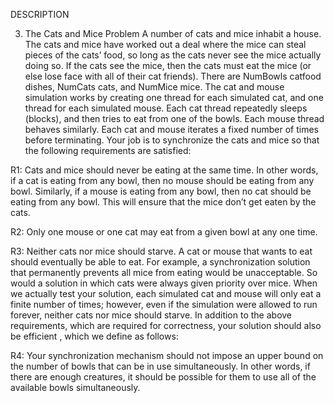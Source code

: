 DESCRIPTION

3. The Cats and Mice Problem A number of cats and mice inhabit a house.
The cats and mice have worked out a deal where the mice can steal pieces
of the cats’ food, so long as the cats never see the mice actually doing so.
If the cats see the mice, then the cats must eat the mice (or else lose face
with all of their cat friends). There are NumBowls catfood dishes,
NumCats cats, and NumMice mice.
The cat and mouse simulation works by creating one thread for each
simulated cat, and one thread for each simulated mouse. Each cat thread
repeatedly sleeps (blocks), and then tries to eat from one of the bowls.
Each mouse thread behaves similarly. Each cat and mouse iterates a fixed
number of times before terminating. Your job is to synchronize the cats
and mice so that the following requirements are satisfied:

R1: Cats and mice should never be eating at the same time.
In other words, if a cat is eating from any bowl, then no mouse should be
eating from any bowl. Similarly, if a mouse is eating from any bowl, then
no cat should be eating from any bowl. This will ensure that the mice don’t
get eaten by the cats.

R2: Only one mouse or one cat may eat from a given bowl at any one time.

R3: Neither cats nor mice should starve.
A cat or mouse that wants to eat should eventually be able to eat. For
example, a synchronization solution that permanently prevents all mice
from eating would be unacceptable. So would a solution in which cats
were always given priority over mice. When we actually test your solution,
each simulated cat and mouse will only eat a finite number of times;
however, even if the simulation were allowed to run forever, neither cats
nor mice should starve.
In addition to the above requirements, which are required for correctness,
your solution should also be efficient , which we define as follows:

R4: Your synchronization mechanism should not impose an upper bound
on the number of bowls that can be in use simultaneously.
In other words, if there are enough creatures, it should be possible for them
to use all of the available bowls simultaneously.
